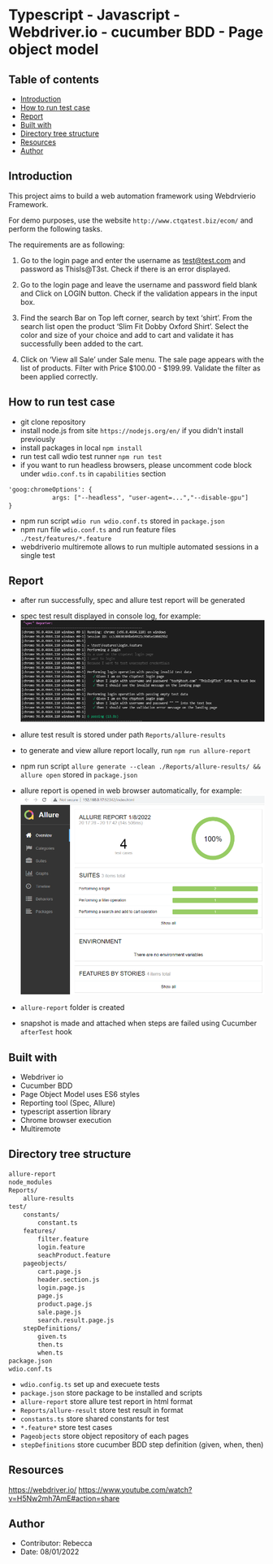 # Typescript - Javascript - Webdriver.io - cucumber BDD - Page object model

## Table of contents

- [Introduction](#introduction)
- [How to run test case](#how-to-run-test-case)
- [Report](#Report)
- [Built with](#built-with)
- [Directory tree structure](#directory-tree-structure)
- [Resources](#resources)
- [Author](#author)

## Introduction

This project aims to build a web automation framework using Webdrvierio Framework.

For demo purposes, use the website `http://www.ctqatest.biz/ecom/` and perform the following tasks.

The requirements are as following:

1. Go to the login page and enter the username as test@test.com and password as ThisIs@T3st. Check if there is an error displayed.

2. Go to the login page and leave the username and password field blank and Click on LOGIN button. Check if the validation appears in the input box.

3. Find the search Bar on Top left corner, search by text ‘shirt’. From the search list open the product ‘Slim Fit Dobby Oxford Shirt’. Select the color and size of your choice and add to cart and validate it has successfully been added to the cart.

4. Click on ‘View all Sale’ under Sale menu. The sale page appears with the list of products. Filter with Price $100.00 - $199.99. Validate the filter as been applied correctly.

## How to run test case

- git clone repository
- install node.js from site `https://nodejs.org/en/` if you didn't install previously
- install packages in local `npm install`
- run test call wdio test runner `npm run test`
- if you want to run headless browsers, please uncomment code block under `wdio.conf.ts` in `capabilities` section
```
'goog:chromeOptions': { 
            args: ["--headless", "user-agent=...","--disable-gpu"]
}
```

- npm run script `wdio run wdio.conf.ts` stored in `package.json`
- npm run file `wdio.conf.ts` and run feature files `./test/features/*.feature`
- webdriverio multiremote allows to run multiple automated sessions in a single test

## Report

- after run successfully, spec and allure test report will be generated
- spec test result displayed in console log, for example:
![Spec test result](spec_test_result.PNG)

- allure test result is stored under path `Reports/allure-results`
- to generate and view allure report locally, run `npm run allure-report`
- npm run script `allure generate --clean ./Reports/allure-results/ && allure open` stored in `package.json`
- allure report is opened in web browser automatically, for example: 
![Allure test result](allure_test_result.PNG)
- `allure-report` folder is created
- snapshot is made and attached when steps are failed using Cucumber `afterTest` hook

## Built with

- Webdriver io
- Cucumber BDD
- Page Object Model uses ES6 styles
- Reporting tool (Spec, Allure)
- typescript assertion library
- Chrome browser execution
- Multiremote

## Directory tree structure

```
allure-report
node_modules
Reports/
    allure-results
test/
    constants/
        constant.ts
    features/
        filter.feature
        login.feature
        seachProduct.feature
    pageobjects/
        cart.page.js
        header.section.js
        login.page.js
        page.js
        product.page.js
        sale.page.js
        search.result.page.js
    stepDefinitions/
        given.ts
        then.ts
        when.ts
package.json
wdio.conf.ts
```

- `wdio.config.ts` set up and execuete tests
- `package.json` store package to be installed and scripts
- `allure-report` store allure test report in html format
- `Reports/allure-result` store test result in format
- `constants.ts` store shared constants for test
- `*.feature*` store test cases
- `Pageobjects` store object repository of each pages
- `stepDefinitions` store cucumber BDD step definition (given, when, then)

## Resources

https://webdriver.io/
https://www.youtube.com/watch?v=H5Nw2mh7AmE#action=share

## Author

- Contributor: Rebecca
- Date: 08/01/2022
